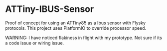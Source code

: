 # ATTiny-IBUS-Sensor

Proof of concept for using an ATTiny85 as a Ibus sensor with Flysky protocols. This project uses PlatformIO to override processor speed.

WARNING: I have noticed flakiness in flight with my prototype. Not sure if its a code issue or wiring issue.

